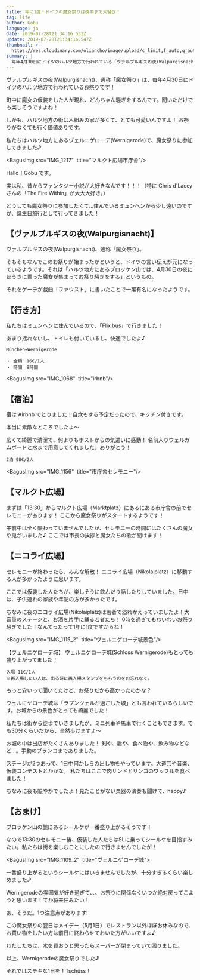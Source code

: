 ```yaml
---
title: 年に1度！ドイツの魔女祭りは夜中まで大騒ぎ！
tag: life
author: Gobu
language: ja
date: 2019-07-28T21:34:16.533Z
update: 2019-07-28T21:34:16.547Z
thumbnail: >-
  https://res.cloudinary.com/oliancho/image/upload/c_limit,f_auto,q_auto,w_1200/v1564360152/bagushaus/baguspost/IMG_1173.jpg
summary: |
  毎年4月30日にドイツのハルツ地方で行われている「ヴァルプルギスの夜(Walpurgisnacht)」、通称「魔女祭り」に参加してきました♪
---
```


ヴァルプルギスの夜(Walpurgisnacht)、通称「魔女祭り」は、毎年4月30日にドイツのハルツ地方で行われているお祭りです！

町中に魔女の仮装をした人が現れ、どんちゃん騒ぎをするんです。聞いただけでも楽しそうですよね！

しかも、ハルツ地方の街は木組みの家が多くて、とても可愛いんですよ！ お祭りがなくても行く価値ありです。

私たちはハルツ地方にあるヴェルニゲローデ(Wernigerode)で、魔女祭りに参加してきました♪

<BagusImg src="IMG_1217"  title="マルクト広場市庁舎"/>

Hallo！Gobu です。

実は私、昔からファンタジー小説が大好きなんです！！！（特に Chris d'Lacey さんの「The Fire Within」が大大大好き。）

どうしても魔女祭りに参加したくて…住んでいるミュンヘンから少し遠いのですが、誕生日旅行として行ってきました！

## 【ヴァルプルギスの夜(Walpurgisnacht)】

ヴァルプルギスの夜(Walpurgisnacht)、通称「魔女祭り」。

そもそもなんでこのお祭りが始まったかというと、ドイツの言い伝えが元になっているようです。それは「ハルツ地方にあるブロッケン山では、4月30日の夜にほうきに乗った魔女が集まってお祭り騒ぎをする」というもの。

それをゲーテが戯曲「ファウスト」に書いたことで一躍有名になったようです。

## 【行き方】

私たちはミュンヘンに住んでいるので、「Flix bus」で行きました！

あまり揺れないし、トイレも付いているし、快適でしたよ♪

```
München→Wernigerode

・ 金額　16€/1人
・ 時間　9時間
```

<BagusImg src="IMG_1068"  title="irbnb"/>

## 【宿泊】

宿は Airbnb でとりました！自炊もする予定だったので、キッチン付きです。

本当に素敵なところでしたよ〜

広くて綺麗で清潔で、何よりもホストからの気遣いに感動！ 名前入りウェルカムボードと水まで用意してくれました。ありがとう！

```
2泊 98€/2人
```

<BagusImg src="IMG_1156"  title="市庁舎セレモニー"/>

## 【マルクト広場】

まずは「13:30」からマルクト広場（Marktplatz）にあるにある市庁舎の前でセレモニーがあります！ ここから魔女祭りがスタートするようです！

午前中は全く賑わっていませんでしたが、セレモニーの時間にはたくさんの魔女や鬼がいました♪ ここでは市長の挨拶と魔女たちの歌が聞けます！

## 【ニコライ広場】

セレモニーが終わったら、みんな解散！ ニコライ広場（Nikolaiplatz）に移動する人が多かったように思います。

ここでは仮装した人たちが、楽しそうに飲んだり話したりしていました。日中は、子供連れの家族や年配の方が多かったです。

ちなみに夜のニコライ広場(Nikolaiplatz)は若者で溢れかえっていましたよ！大音量のステージと、お酒を片手に踊る若者たち！ 0時を過ぎてもわいわいお祭り騒ぎでした！なんてったって1年に1度ですからね！

<BagusImg src="IMG_1115_2"  title="ヴェルニゲローデ城景色"/>

【ヴェルニゲローデ城】
ヴェルニゲローデ城(Schloss Wernigerode)もとっても盛り上がってました！

```
入場 11€/1人
※再入場したい人は、出る時に再入場スタンプをもらうのをお忘れなく。
```

もっと安いって聞いてたけど、お祭りだから高かったのかな？

ウェルにゲローデ城は「ラプンツェルが過ごした城」とも言われているらしいです。お城からの景色がとっても綺麗でした！

私たちは街から徒歩でいきましたが、ミニ列車や馬車で行くこともできます。でも30分くらいだから、全然歩けますよ〜

お城の中は出店がたくさんありました！ 剣や、盾や、食べ物や、飲み物などなど…。手動のブランコまでありました。

ステージが2つあって、1日中何かしらの出し物をやっています。大道芸や音楽、仮装コンテストとかかな。
私たちはここで肉サンドとリンゴのワッフルを食べました！

ちなみに夜も賑やかでしたよ！見たことがない楽器の演奏も聞けて、happy♪

## 【おまけ】

ブロッケン山の麓にあるシールケが一番盛り上がるそうです！

なので13:30のセレモニー後、仮装した人たちはSLに乗ってシールケを目指すみたい。私たちは街を楽しむことにしたので行きませんでしたが！

<BagusImg src="IMG_1109_2"  title="ヴェルニゲローデ城">

一番盛り上がるというシールケにはいきませんでしたが、十分すぎるくらい楽しめました♪

Wernigerodeの雰囲気が好き過ぎて、、、お祭りに関係なくいつか絶対戻ってこようと思います！てか将来住みたい！

あ、そうだ。1つ注意点があります!

この魔女祭りの翌日はメイデー（5月1日）でレストラン以外ほぼお休みなので、お買い物をしたい方は前日に終わらせておいた方がいいですよ♪

わたしたちは、水を買おうと思ったらスーパーが閉まっていて困りました。

以上、Wernigerodeの魔女祭りでした♪

それではステキな1日を！Tschüss！
